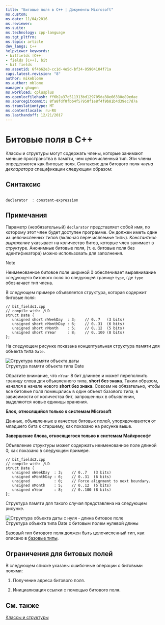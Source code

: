 ```yaml
---
title: "Битовые поля в C++ | Документы Microsoft"
ms.custom: 
ms.date: 11/04/2016
ms.reviewer: 
ms.suite: 
ms.technology: cpp-language
ms.tgt_pltfrm: 
ms.topic: article
dev_langs: C++
helpviewer_keywords:
- bitfields [C++]
- fields [C++], bit
- bit fields
ms.assetid: 6f4b62e3-cc1d-4e5d-bf34-05904104f71a
caps.latest.revision: "8"
author: mikeblome
ms.author: mblome
manager: ghogen
ms.workload: cplusplus
ms.openlocfilehash: ff6b2a37c511313bd129705da38e66380e89edae
ms.sourcegitcommit: 8fa8fdf0fbb4f57950f1e8f4f9b81b4d39ec7d7a
ms.translationtype: MT
ms.contentlocale: ru-RU
ms.lasthandoff: 12/21/2017
---
```

# <a name="c-bit-fields"></a>Битовые поля в C++
Классы и структуры могут содержать члены, которые занимают меньше пространства в памяти, чем целочисленный тип. Эти члены определяются как битовые поля. Синтаксис для битового поля *члена декларатора* спецификации следующим образом:  
  
## <a name="syntax"></a>Синтаксис  
  
```  
  
declarator  : constant-expression  
```  
  
## <a name="remarks"></a>Примечания  
 Параметр (необязательный) `declarator` представляет собой имя, по которому этот член будет доступен программе. Он должен иметь один из целочисленных типов (включая перечисляемые типы). *Константное выражение* указывает на количество битов, которые член занимает в структуре. Анонимные битовые поля, (т. е. битовые поля без идентификатора) можно использовать для заполнения.  
  
> [!NOTE]
>  Неименованное битовое поле шириной 0 обеспечивает выравнивание следующего битового поля по следующей границе `type`, где `type` обозначает тип члена.  
  
 В следующем примере объявляется структура, которая содержит битовые поля:  
  
```  
// bit_fields1.cpp  
// compile with: /LD  
struct Date {  
   unsigned short nWeekDay  : 3;    // 0..7   (3 bits)  
   unsigned short nMonthDay : 6;    // 0..31  (6 bits)  
   unsigned short nMonth    : 5;    // 0..12  (5 bits)  
   unsigned short nYear     : 8;    // 0..100 (8 bits)  
};  
```  
  
 На следующем рисунке показана концептуальная структура памяти для объекта типа `Date`.  
  
 ![Структура памяти объекта даты](../cpp/media/vc38uq1.png "vc38UQ1")  
Структура памяти объекта типа Date  
  
 Обратите внимание, что `nYear` 8 бит длиннее и может переполнить границу слова для объявленного типа, **short без знака**. Таким образом, начался в начале нового **short без знака**. Совсем не обязательно, чтобы все битовые поля помещались в один объект базового типа; в зависимости от количества бит, запрошенных в объявлении, выделяются новые единицы хранения.  
  
 **Блок, относящийся только к системам Microsoft**  
  
 Данные, объявленные в качестве битовых полей, упорядочиваются от младшего бита к старшему, как показано на рисунке выше.  
  
 **Завершение блока, относящегося только к системам Майкрософт**  
  
 Объявление структуры может содержать неименованное поле длиной 0, как показано в следующем примере.  
  
```  
// bit_fields2.cpp  
// compile with: /LD  
struct Date {  
   unsigned nWeekDay  : 3;    // 0..7   (3 bits)  
   unsigned nMonthDay : 6;    // 0..31  (6 bits)  
   unsigned           : 0;    // Force alignment to next boundary.  
   unsigned nMonth    : 5;    // 0..12  (5 bits)  
   unsigned nYear     : 8;    // 0..100 (8 bits)  
};  
```  
  
 Структура памяти для такого случая представлена на следующем рисунке.  
  
 ![Структура объекта даты с нуля &#45; длина битовое поле](../cpp/media/vc38uq2.png "vc38UQ2")  
Структура объекта типа Date с битовым полем нулевой длины  
  
 Базовый тип битового поля должен быть целочисленный тип, как описано в [базовые типы](../cpp/fundamental-types-cpp.md).  
  
## <a name="restrictions-on-bit-fields"></a>Ограничения для битовых полей  
 В следующем списке указаны ошибочные операции с битовыми полями:  
  
1.  Получение адреса битового поля.  
  
2.  Инициализация ссылки с помощью битового поля.  
  
## <a name="see-also"></a>См. также  
 [Классы и структуры](../cpp/classes-and-structs-cpp.md)